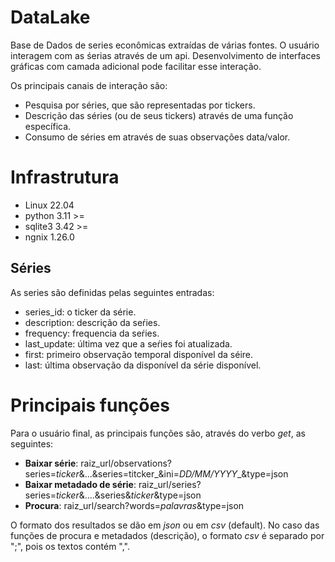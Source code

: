 # DataLake

Base de Dados de series econômicas extraídas de várias fontes. O
usuário interagem com as śerias através de um api. Desenvolvimento de
interfaces gráficas com camada adicional pode facilitar esse
interação.

Os principais canais de interação são:

  * Pesquisa por séries, que são representadas por tickers.
  * Descrição das séries (ou de seus tickers) através de uma função
    específica.
  * Consumo de séries em através de suas observações data/valor.


# Infrastrutura

- Linux 22.04
- python 3.11 >=
- sqlite3 3.42 >=
- ngnix 1.26.0


## Séries ##

As series são definidas pelas seguintes entradas:
  * series_id: o ticker da série.
  * description: descrição da seŕies.
  * frequency: frequencia da seŕies.
  * last_update: última vez que a seŕies foi atualizada.
  * first: primeiro observação temporal disponível da séire.
  * last: última observação da disponível da série disponível.


# Principais funções

Para o usuário final, as principais funções são, através do verbo _get_, as seguintes:
  * __Baixar série__: raiz_url/observations?series=_ticker_&...&series=titcker_&ini=_DD/MM/YYYY__&type=json
  * __Baixar metadado de série__: raiz_url/series?series=_ticker_&....&series&_ticker_&type=json
  * __Procura__: raiz_url/search?words=_palavras_&type=json
  
O formato dos resultados se dão em _json_ ou em _csv_ (default). No
caso das funções de procura e metadados (descrição), o formato _csv_ é
separado por ";", pois os textos contém ",".
	

